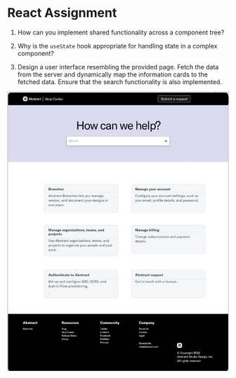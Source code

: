 # React Assignment

1. How can you implement shared functionality across a component tree?

2. Why is the `useState` hook appropriate for handling state in a complex component?

3. Design a user interface resembling the provided page. Fetch the data from the server and dynamically map the information cards to the fetched data. Ensure that the search functionality is also implemented.

![Logo](UI-Screen-1.png)
